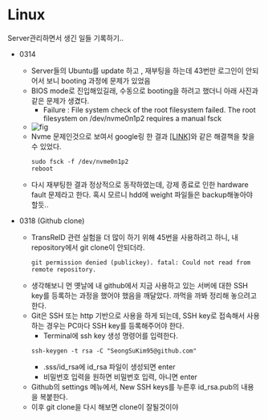 # Linux

Server관리하면서 생긴 일들 기록하기..

- 0314
    - Server들의 Ubuntu를 update 하고 , 재부팅을 하는데 43번만 로그인이 안되어서 보니 booting 과정에 문제가 있었음 
    - BIOS mode로 진입해있길래, 수동으로 booting을 하려고 했더니 아래 사진과 같은 문제가 생겼다.
        - Failure : File system check of the root filesystem failed. The root filesystem on /dev/nvme0n1p2 requires a manual fsck
    - ![fig](https://user-images.githubusercontent.com/62092317/158155225-207ad40c-1265-4140-88b7-f059c3bf0439.jpg)
    - Nvme 문제인것으로 보여서 google링 한 결과 [[LINK]](https://clay-atlas.com/us/blog/2020/03/19/linux-english-note-root-filesystem-manual-fsck/)와 같은 해결책을 찾을 수 있었다.
        ```console
        sudo fsck -f /dev/nvme0n1p2
        reboot
        ```
    - 다시 재부팅한 결과 정상적으로 동작하였는데, 강제 종료로 인한 hardware fault 문제라고 한다. 혹시 모르니 hdd에 weight 파일들은 backup해놓아야 할듯..

- 0318 (Github clone)
    - TransReID 관련 실험을 더 많이 하기 위해 45번을 사용하려고 하니, 내 repository에서 git clone이 안되더라.
        ```console
        git permission denied (publickey). fatal: Could not read from remote repository.
        ```
    - 생각해보니 먼 옛날에 내 github에서 지금 사용하고 있는 서버에 대한 SSH key를 등록하는 과정을 했어야 했음을 깨달았다. 까먹을 까봐 정리해 놓으려고 한다.
    - Git은 SSH 또는 http 기반으로 사용을 하게 되는데, SSH key로 접속해서 사용하는 경우는 PC마다 SSH key를 등록해주어야 한다.
        - Terminal에 ssh key 생성 명령어를 입력한다.
        ```console
        ssh-keygen -t rsa -C "SeongSuKim95@github.com"
        ```
        - .sss/id_rsa에 id_rsa 파일이 생성되면 enter
        - 비밀번호 입력을 원하면 비밀번호 입력, 아니면 enter
    - Github의 settings 메뉴에서, New SSH keys를 누른후 id_rsa.pub의 내용을 복붙한다.
    - 이후 git clone을 다시 해보면 clone이 잘될것이야